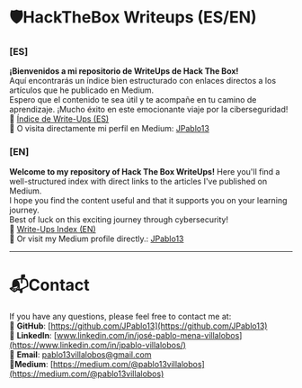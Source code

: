 # 🛡️HackTheBox Writeups (ES/EN)

### [ES]   
**¡Bienvenidos a mi repositorio de WriteUps de Hack The Box!**   
Aquí encontrarás un índice bien estructurado con enlaces directos a los artículos que he publicado en Medium.  
Espero que el contenido te sea útil y te acompañe en tu camino de aprendizaje. ¡Mucho éxito en este emocionante viaje por la ciberseguridad!  
📂 [Índice de Write-Ups (ES)](https://github.com/JPablo13/HTB-Writeups/blob/main/Indice.md)  
📝 O visita directamente mi perfil en Medium: [JPablo13](https://medium.com/@pablo13villalobos)

### [EN]
**Welcome to my repository of Hack The Box WriteUps!**
Here you'll find a well-structured index with direct links to the articles I've published on Medium.  
I hope you find the content useful and that it supports you on your learning journey.   
Best of luck on this exciting journey through cybersecurity!   
📂 [Write-Ups Index (EN)](https://github.com/JPablo13/HTB-Writeups/blob/main/Index.md)  
📝 Or visit my Medium profile directly.: [JPablo13](https://medium.com/@pablo13villalobos)


---
# 📬Contact
If you have any questions, please feel free to contact me at:  
🔗 **GitHub**: [https://github.com/JPablo13](https://github.com/JPablo13)  
💼 **LinkedIn**: [www.linkedin.com/in/josé-pablo-mena-villalobos](https://www.linkedin.com/in/jpablo-villalobos/)  
📧 **Email**: pablo13villalobos@gmail.com  
📝**Medium**: [https://medium.com/@pablo13villalobos](https://medium.com/@pablo13villalobos)
